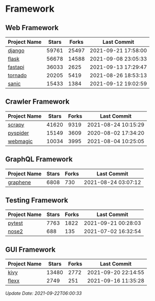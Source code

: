 # Framework

## Web Framework
| Project Name | Stars | Forks | Last Commit |
| ------------ | ----- | ----- | ----------- |
| [django](https://github.com/django/django) | 59761 | 25497 | 2021-09-21 17:58:00 |
| [flask](https://github.com/pallets/flask) | 56678 | 14588 | 2021-09-08 23:05:33 |
| [fastapi](https://github.com/tiangolo/fastapi) | 36033 | 2625 | 2021-09-13 17:29:47 |
| [tornado](https://github.com/tornadoweb/tornado) | 20205 | 5419 | 2021-08-26 18:53:13 |
| [sanic](https://github.com/sanic-org/sanic) | 15433 | 1384 | 2021-09-12 19:02:59 |

## Crawler Framework
| Project Name | Stars | Forks | Last Commit |
| ------------ | ----- | ----- | ----------- |
| [scrapy](https://github.com/scrapy/scrapy) | 41620 | 9319 | 2021-08-24 10:15:29 |
| [pyspider](https://github.com/binux/pyspider) | 15149 | 3609 | 2020-08-02 17:34:20 |
| [webmagic](https://github.com/code4craft/webmagic) | 10034 | 3995 | 2021-08-04 10:25:05 |

## GraphQL Framework
| Project Name | Stars | Forks | Last Commit |
| ------------ | ----- | ----- | ----------- |
| [graphene](https://github.com/graphql-python/graphene) | 6808 | 730 | 2021-08-24 03:07:12 |

## Testing Framework
| Project Name | Stars | Forks | Last Commit |
| ------------ | ----- | ----- | ----------- |
| [pytest](https://github.com/pytest-dev/pytest) | 7763 | 1822 | 2021-09-21 00:28:03 |
| [nose2](https://github.com/nose-devs/nose2) | 688 | 135 | 2021-07-02 16:32:54 |

## GUI Framework
| Project Name | Stars | Forks | Last Commit |
| ------------ | ----- | ----- | ----------- |
| [kivy](https://github.com/kivy/kivy) | 13480 | 2772 | 2021-09-20 22:14:55 |
| [flexx](https://github.com/flexxui/flexx) | 2749 | 251 | 2021-09-16 11:35:28 |

*Update Date: 2021-09-22T06:00:33*